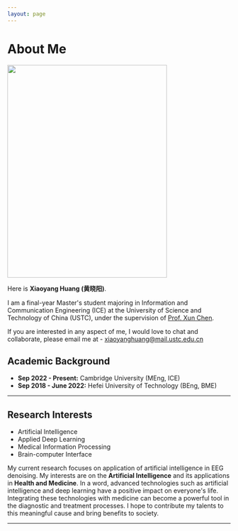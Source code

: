 ```yaml
---
layout: page
---
```


# About Me

<img src="https://XYH0118.github.io/xiaoyang.jpg" class="floatpic" width="360" height="480">

Here is **Xiaoyang Huang (黄晓阳)**.

I am a final-year Master's student majoring in Information and Communication Engineering (ICE) at the University of Science and Technology of China (USTC), under the supervision of [Prof. Xun Chen](http://staff.ustc.edu.cn/~xunchen/).

If you are interested in any aspect of me, I would love to chat and collaborate, please email me at - [xiaoyanghuang@mail.ustc.edu.cn](mailto:xiaoyanghuang@mail.ustc.edu.cn)

## Academic Background

- **Sep 2022 - Present:** Cambridge University (MEng, ICE)
- **Sep 2018 - June 2022:** Hefei University of Technology (BEng, BME)

---

## Research Interests

- Artificial Intelligence
- Applied Deep Learning
- Medical Information Processing
- Brain-computer Interface

My current research focuses on application of artificial intelligence in EEG denoising. My interests are on the **Artificial Intelligence** and its applications in **Health and Medicine**. In a word, advanced technologies such as artificial intelligence and deep learning have a positive impact on everyone's life. Integrating these technologies with medicine can become a powerful tool in the diagnostic and treatment processes. I hope to contribute my talents to this meaningful cause and bring benefits to society.

---